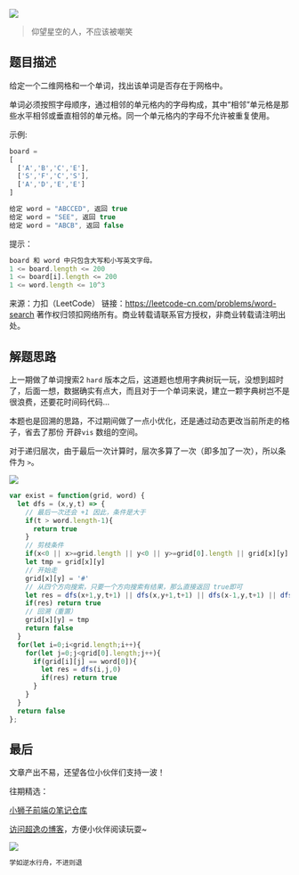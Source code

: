 ![](https://imgconvert.csdnimg.cn/aHR0cHM6Ly9jZG4uanNkZWxpdnIubmV0L2doL2Nob2NvbGF0ZTE5OTkvY2RuL2ltZy8yMDIwMDgyODE0NTUyMS5qcGc?x-oss-process=image/format,png)
>仰望星空的人，不应该被嘲笑

## 题目描述
给定一个二维网格和一个单词，找出该单词是否存在于网格中。

单词必须按照字母顺序，通过相邻的单元格内的字母构成，其中“相邻”单元格是那些水平相邻或垂直相邻的单元格。同一个单元格内的字母不允许被重复使用。

 

示例:

```javascript
board =
[
  ['A','B','C','E'],
  ['S','F','C','S'],
  ['A','D','E','E']
]

给定 word = "ABCCED", 返回 true
给定 word = "SEE", 返回 true
给定 word = "ABCB", 返回 false
```

提示：

```javascript
board 和 word 中只包含大写和小写英文字母。
1 <= board.length <= 200
1 <= board[i].length <= 200
1 <= word.length <= 10^3
```

来源：力扣（LeetCode）
链接：https://leetcode-cn.com/problems/word-search
著作权归领扣网络所有。商业转载请联系官方授权，非商业转载请注明出处。


## 解题思路
上一期做了单词搜索2 `hard` 版本之后，这道题也想用字典树玩一玩，没想到超时了，后面一想，数据确实有点大，而且对于一个单词来说，建立一颗字典树岂不是很浪费，还要花时间码代码...

本题也是回溯的思路，不过期间做了一点小优化，还是通过动态更改当前所走的格子，省去了那份 开辟`vis` 数组的空间。

对于递归层次，由于最后一次计算时，层次多算了一次（即多加了一次），所以条件为 `>`。

![](https://img-blog.csdnimg.cn/20200913183820425.png?x-oss-process=image/watermark,type_ZmFuZ3poZW5naGVpdGk,shadow_10,text_aHR0cHM6Ly9ibG9nLmNzZG4ubmV0L3dlaXhpbl80MjQyOTcxOA==,size_16,color_FFFFFF,t_70#pic_center)



```javascript
var exist = function(grid, word) {
  let dfs = (x,y,t) => {
    // 最后一次还会 +1 因此，条件是大于
    if(t > word.length-1){
      return true
    }
    // 剪枝条件
    if(x<0 || x>=grid.length || y<0 || y>=grid[0].length || grid[x][y]!= word[t] || grid[x][y] == '#') return false
    let tmp = grid[x][y]
    // 开始走
    grid[x][y] = '#'
    // 从四个方向搜索，只要一个方向搜索有结果，那么直接返回 true即可
    let res = dfs(x+1,y,t+1) || dfs(x,y+1,t+1) || dfs(x-1,y,t+1) || dfs(x,y-1,t+1)
    if(res) return true
    // 回溯（重置）
    grid[x][y] = tmp
    return false
  }
  for(let i=0;i<grid.length;i++){
    for(let j=0;j<grid[0].length;j++){
      if(grid[i][j] == word[0]){
        let res = dfs(i,j,0)
        if(res) return true
      }
    }
  }
  return false
};
```


## 最后
文章产出不易，还望各位小伙伴们支持一波！

往期精选：

<a href="https://github.com/Chocolate1999/Front-end-learning-to-organize-notes">小狮子前端の笔记仓库</a>

<a href="https://yangchaoyi.vip/">访问超逸の博客</a>，方便小伙伴阅读玩耍~

![](https://img-blog.csdnimg.cn/2020090211491121.png#pic_center)

```javascript
学如逆水行舟，不进则退
```



